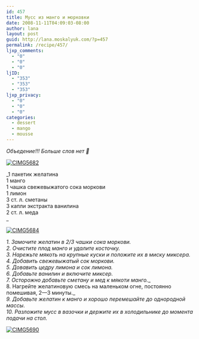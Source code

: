 ```yaml
---
id: 457
title: Мусс из манго и морковки
date: 2008-11-11T04:09:03-08:00
author: lana
layout: post
guid: http://lana.moskalyuk.com/?p=457
permalink: /recipe/457/
ljxp_comments:
  - "0"
  - "0"
  - "0"
ljID:
  - "353"
  - "353"
  - "353"
ljxp_privacy:
  - "0"
  - "0"
  - "0"
categories:
  - dessert
  - mango
  - mousse
---
```

_Объедение!!! Больше слов нет 🙂_

<a class="flickr-image" title="CIMG5682" rel="flickr-mgr" href="http://www.flickr.com/photos/67405678@N00/3021651728/"><img class="flickr-large" longdesc="http://farm4.static.flickr.com/3174/3021651728_fe4fee1f65_o.jpg" src="http://farm4.static.flickr.com/3174/3021651728_f79c58ae20.jpg" alt="CIMG5682" /></a>

<!--more-->

_1 пакетик желатина  
1 манго  
1 чашка свежевыжатого сока моркови  
1 лимон  
3 ст. л. сметаны  
3 капли экстракта ванилина  
2 ст. л. меда  
_ 

<a class="flickr-image" title="CIMG5684" rel="flickr-mgr" href="http://www.flickr.com/photos/67405678@N00/3020824369/"><img class="flickr-large" longdesc="http://farm4.static.flickr.com/3052/3020824369_7c550e7836_o.jpg" src="http://farm4.static.flickr.com/3052/3020824369_ee4510d76e.jpg" alt="CIMG5684" /></a>

_1. Замочите желатин в 2/3 чашки сока моркови.  
2. Очистите плод манго и удалите косточку.  
3. Нарежьте мякоть на крупные куски и положите их в миску миксера.  
4. Добавить свежевыжатый сок моркови.  
5. Довавить цедру лимона и сок лимона.  
6. Добавьте ванилин и включите миксер.  
7. Осторожно добавьте сметану и мед к мякоти манго.__  
8. Нагрейте желатиновую смесь на маленьком огне, постоянно помешивая, 2—3 минуты._  
_9. Добавьте желатин к манго и хорошо перемешайте до однородной массы_.  
 _10. Разложите мусс в вазочки и держите их в холодильнике до момента подачи на стол._ 

<a class="flickr-image" title="CIMG5690" rel="flickr-mgr" href="http://www.flickr.com/photos/67405678@N00/3021662208/"><img class="flickr-large" longdesc="http://farm4.static.flickr.com/3289/3021662208_01d3db27ff_o.jpg" src="http://farm4.static.flickr.com/3289/3021662208_437fd3a638.jpg" alt="CIMG5690" /></a>
